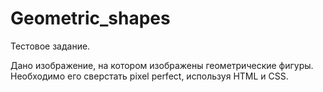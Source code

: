 # Geometric_shapes

Тестовое задание.

Дано изображение, на котором изображены геометрические фигуры. Необходимо его сверстать pixel perfect, используя HTML и CSS.
